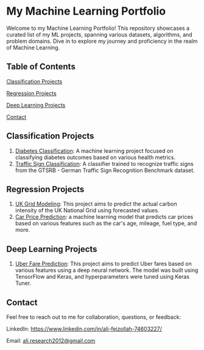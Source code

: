 # My Machine Learning Portfolio
Welcome to my Machine Learning Portfolio! This repository showcases a curated list of my ML projects, spanning various datasets, algorithms, and problem domains. Dive in to explore my journey and proficiency in the realm of Machine Learning.

## Table of Contents
[Classification Projects](https://github.com/faizollah/MyMLProjects/edit/main/README.md#classification-projects)

[Regression Projects](https://github.com/faizollah/MyMLProjects#regression-projects)

[Deep Learning Projects](https://github.com/faizollah/MyMLProjects#deep-learning-projects)
<!--Clustering Projects
NLP Projects
Time Series Analysis-->
[Contact](https://github.com/faizollah/MyMLProjects/edit/main/README.md#contact)

## Classification Projects
1. [Diabetes Classification](https://github.com/faizollah/diabetes_classification): A machine learning project focused on classifying diabetes outcomes based on various health metrics.
2. [Traffic Sign Classification](https://github.com/faizollah/traffic-sign-classifier): A classifier trained to recognize traffic signs from the GTSRB - German Traffic Sign Recognition Benchmark dataset.

## Regression Projects
1. [UK Grid Modeling](https://github.com/faizollah/UK-Grid-Modeling): This project aims to predict the actual carbon intensity of the UK National Grid using forecasted values.
2. [Car Price Prediction](https://github.com/faizollah/predict-car-price): a machine learning model that predicts car prices based on various features such as the car's age, mileage, fuel type, and more.

## Deep Learning Projects
1. [Uber Fare Prediction](https://github.com/faizollah/uber-fare-prediction): This project aims to predict Uber fares based on various features using a deep neural network. The model was built using TensorFlow and Keras, and hyperparameters were tuned using Keras Tuner.

<!--
## Clustering Projects
Project Name 1: Short description here.
Project Name 2: Short description here.

## NLP Projects
Project Name 1: Short description here.
Project Name 2: Short description here.

## Time Series Analysis
Project Name 1: Short description here.
Project Name 2: Short description here.-->

## Contact
Feel free to reach out to me for collaboration, questions, or feedback:

LinkedIn: https://www.linkedin.com/in/ali-feizollah-74603227/

Email: ali.research2012@gmail.com
